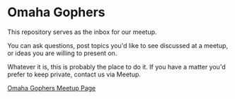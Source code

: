 # Omaha Gophers

This repository serves as the inbox for our meetup.

You can ask questions, post topics you'd like to see discussed at a meetup, or ideas you are willing to present on.

Whatever it is, this is probably the place to do it.  If you have a matter you'd prefer to keep private, contact us via Meetup.

[Omaha Gophers Meetup Page](https://meetup.com/omaha-gophers)
